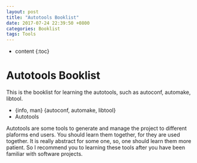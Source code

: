 ```yaml
---
layout: post
title: "Autotools Booklist"
date: 2017-07-24 22:39:50 +0800
categories: Booklist
tags: Tools
---
```


* content
{:toc}

# Autotools Booklist

This is the booklist for learning the autotools, such as autoconf, automake,
libtool.

+ {info, man} {autoconf, automake, libtool}
+ Autotools

Autotools are some tools to generate and manage the project to different
plaforms end users. You should learn them together, for they are used
together. It is really abstract for some one, so, one should learn them more
patient. So I recommend you to learning these tools after you have been
familiar with software projects.
